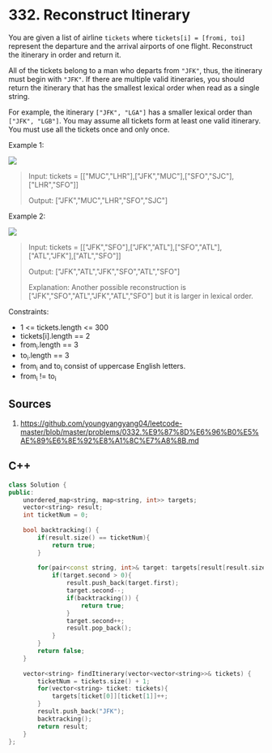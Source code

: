 # 332. Reconstruct Itinerary

You are given a list of airline `tickets` where `tickets[i] = [fromi, toi]` represent the departure and the arrival airports of one flight. Reconstruct the itinerary in order and return it.

All of the tickets belong to a man who departs from `"JFK"`, thus, the itinerary must begin with `"JFK"`. If there are multiple valid itineraries, you should return the itinerary that has the smallest lexical order when read as a single string.

For example, the itinerary `["JFK", "LGA"]` has a smaller lexical order than `["JFK", "LGB"]`.
You may assume all tickets form at least one valid itinerary. You must use all the tickets once and only once.

Example 1:

![](https://assets.leetcode.com/uploads/2021/03/14/itinerary1-graph.jpg)

> Input: tickets = [["MUC","LHR"],["JFK","MUC"],["SFO","SJC"],["LHR","SFO"]]
> 
> Output: ["JFK","MUC","LHR","SFO","SJC"]

Example 2:

![](https://assets.leetcode.com/uploads/2021/03/14/itinerary2-graph.jpg)

> Input: tickets = [["JFK","SFO"],["JFK","ATL"],["SFO","ATL"],["ATL","JFK"],["ATL","SFO"]]
> 
> Output: ["JFK","ATL","JFK","SFO","ATL","SFO"]
> 
> Explanation: Another possible reconstruction is ["JFK","SFO","ATL","JFK","ATL","SFO"] but it is larger in lexical order.
 
Constraints:

* 1 <= tickets.length <= 300
* tickets[i].length == 2
* from<sub>i</sub>.length == 3 
* to<sub>i</sub>.length == 3
* from<sub>i</sub> and to<sub>i</sub> consist of uppercase English letters.
* from<sub>i</sub> != to<sub>i</sub>

## Sources
1. https://github.com/youngyangyang04/leetcode-master/blob/master/problems/0332.%E9%87%8D%E6%96%B0%E5%AE%89%E6%8E%92%E8%A1%8C%E7%A8%8B.md

## C++

```c++
class Solution {
public:
    unordered_map<string, map<string, int>> targets;
    vector<string> result;
    int ticketNum = 0;
    
    bool backtracking() {
        if(result.size() == ticketNum){
            return true;
        }
        
        for(pair<const string, int>& target: targets[result[result.size() - 1]]){
            if(target.second > 0){
                result.push_back(target.first);
                target.second--;
                if(backtracking()) {
                    return true;
                }
                target.second++;
                result.pop_back();                
            }
        }
        return false;
    }    
    
    vector<string> findItinerary(vector<vector<string>>& tickets) {
        ticketNum = tickets.size() + 1;
        for(vector<string> ticket: tickets){
            targets[ticket[0]][ticket[1]]++;
        }
        result.push_back("JFK");
        backtracking();
        return result;
    }
};
```
